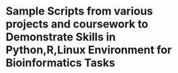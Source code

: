 # Sample Scripts from various projects and coursework to Demonstrate Skills in Python,R,Linux Environment for Bioinformatics Tasks 
